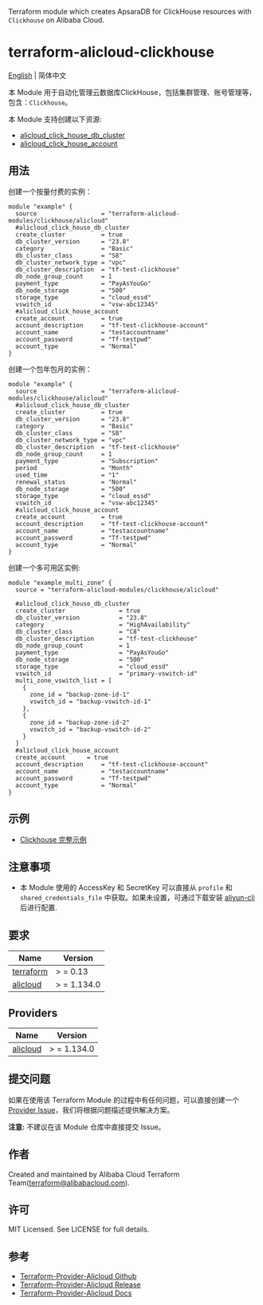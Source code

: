 Terraform module which creates ApsaraDB for ClickHouse resources with `Clickhouse` on Alibaba Cloud.

terraform-alicloud-clickhouse
=====================================================================

[English](https://github.com/terraform-alicloud-modules/terraform-alicloud-clickhouse/blob/main/README.md) | 简体中文

本 Module 用于自动化管理云数据库ClickHouse，包括集群管理、账号管理等，包含：`Clickhouse`。

本 Module 支持创建以下资源:

* [alicloud_click_house_db_cluster](https://registry.terraform.io/providers/aliyun/alicloud/latest/docs/resources/click_house_db_cluster)
* [alicloud_click_house_account](https://registry.terraform.io/providers/aliyun/alicloud/latest/docs/resources/click_house_account)

## 用法

创建一个按量付费的实例：
```hcl
module "example" {
  source                  = "terraform-alicloud-modules/clickhouse/alicloud"
  #alicloud_click_house_db_cluster
  create_cluster          = true
  db_cluster_version      = "23.8"
  category                = "Basic"
  db_cluster_class        = "S8"
  db_cluster_network_type = "vpc"
  db_cluster_description  = "tf-test-clickhouse"
  db_node_group_count     = 1
  payment_type            = "PayAsYouGo"
  db_node_storage         = "500"
  storage_type            = "cloud_essd"
  vswitch_id              = "vsw-abc12345"
  #alicloud_click_house_account
  create_account          = true
  account_description     = "tf-test-clickhouse-account"
  account_name            = "testaccountname"
  account_password        = "Tf-testpwd"
  account_type            = "Normal"
}
```
创建一个包年包月的实例：
```hcl
module "example" {
  source                  = "terraform-alicloud-modules/clickhouse/alicloud"
  #alicloud_click_house_db_cluster
  create_cluster          = true
  db_cluster_version      = "23.8"
  category                = "Basic"
  db_cluster_class        = "S8"
  db_cluster_network_type = "vpc"
  db_cluster_description  = "tf-test-clickhouse"
  db_node_group_count     = 1
  payment_type            = "Subscription"
  period                  = "Month"
  used_time               = "1"
  renewal_status          = "Normal"
  db_node_storage         = "500"
  storage_type            = "cloud_essd"
  vswitch_id              = "vsw-abc12345"
  #alicloud_click_house_account
  create_account          = true
  account_description     = "tf-test-clickhouse-account"
  account_name            = "testaccountname"
  account_password        = "Tf-testpwd"
  account_type            = "Normal"
}
```
创建一个多可用区实例:
```hcl
module "example_multi_zone" {
  source = "terraform-alicloud-modules/clickhouse/alicloud"

  #alicloud_click_house_db_cluster
  create_cluster               = true
  db_cluster_version           = "23.8"
  category                     = "HighAvailability"
  db_cluster_class             = "C8"
  db_cluster_description       = "tf-test-clickhouse"
  db_node_group_count          = 1
  payment_type                 = "PayAsYouGo"
  db_node_storage              = "500"
  storage_type                 = "cloud_essd"
  vswitch_id                   = "primary-vswitch-id"
  multi_zone_vswitch_list = [
    {
      zone_id = "backup-zone-id-1"
      vswitch_id = "backup-vswitch-id-1"
    },
    {
      zone_id = "backup-zone-id-2"
      vswitch_id = "backup-vswitch-id-2"
    }
  ]
  #alicloud_click_house_account
  create_account      = true
  account_description     = "tf-test-clickhouse-account"
  account_name            = "testaccountname"
  account_password        = "Tf-testpwd"
  account_type            = "Normal"
}
```

## 示例

* [Clickhouse 完整示例](https://github.com/terraform-alicloud-modules/terraform-alicloud-clickhouse/tree/master/examples/complete)

## 注意事项

* 本 Module 使用的 AccessKey 和 SecretKey 可以直接从 `profile` 和 `shared_credentials_file`
  中获取。如果未设置，可通过下载安装 [aliyun-cli](https://github.com/aliyun/aliyun-cli#installation) 后进行配置.

## 要求

| Name | Version |
|------|---------|
| <a name="requirement_terraform"></a> [terraform](#requirement\_terraform) | > = 0.13 |
| <a name="requirement_alicloud"></a> [alicloud](#requirement\_alicloud) | > = 1.134.0 |

## Providers

| Name | Version |
|------|---------|
| <a name="provider_alicloud"></a> [alicloud](#provider\_alicloud) | > = 1.134.0 |

## 提交问题

如果在使用该 Terraform Module
的过程中有任何问题，可以直接创建一个 [Provider Issue](https://github.com/aliyun/terraform-provider-alicloud/issues/new)，我们将根据问题描述提供解决方案。

**注意:** 不建议在该 Module 仓库中直接提交 Issue。

## 作者

Created and maintained by Alibaba Cloud Terraform Team(terraform@alibabacloud.com).

## 许可

MIT Licensed. See LICENSE for full details.

## 参考

* [Terraform-Provider-Alicloud Github](https://github.com/aliyun/terraform-provider-alicloud)
* [Terraform-Provider-Alicloud Release](https://releases.hashicorp.com/terraform-provider-alicloud/)
* [Terraform-Provider-Alicloud Docs](https://registry.terraform.io/providers/aliyun/alicloud/latest/docs)
